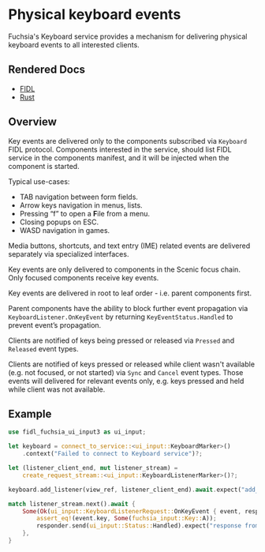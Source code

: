 # Physical keyboard events

Fuchsia's Keyboard service provides a mechanism for delivering physical keyboard
events to all interested clients.

## Rendered Docs

* [FIDL](https://fuchsia.dev/reference/fidl/fuchsia.ui.input3)
* [Rust](https://fuchsia-docs.firebaseapp.com/rust/fidl_fuchsia_ui_input3/index.html)

## Overview

Key events are delivered only to the components subscribed via `Keyboard` FIDL
protocol. Components interested in the service, should list FIDL service in the
components manifest, and it will be injected when the component is started.

Typical use-cases:

* TAB navigation between form fields.
* Arrow keys navigation in menus, lists.
* Pressing “f” to open a **F**ile from a menu.
* Closing popups on ESC.
* WASD navigation in games.

Media buttons, shortcuts, and text entry (IME) related events are delivered
separately via specialized interfaces.

Key events are only delivered to components in the Scenic focus chain.
Only focused components receive key events.

Key events are delivered in root to leaf order - i.e. parent components first.

Parent components have the ability to block further event propagation via
`KeyboardListener.OnKeyEvent` by returning `KeyEventStatus.Handled` to prevent
event’s propagation.

Clients are notified of keys being pressed or released via `Pressed` and
`Released` event types.

Clients are notified of keys pressed or released while client wasn't available
(e.g. not focused, or not started) via `Sync` and `Cancel` event types. Those
events will delivered for relevant events only, e.g. keys pressed and held while
client was not available.

## Example

```rust
use fidl_fuchsia_ui_input3 as ui_input;

let keyboard = connect_to_service::<ui_input::KeyboardMarker>()
    .context("Failed to connect to Keyboard service")?;

let (listener_client_end, mut listener_stream) =
    create_request_stream::<ui_input::KeyboardListenerMarker>()?;

keyboard.add_listener(view_ref, listener_client_end).await.expect("add_listener");

match listener_stream.next().await {
    Some(Ok(ui_input::KeyboardListenerRequest::OnKeyEvent { event, responder, .. })) => {
        assert_eq!(event.key, Some(fuchsia_input::Key::A));
        responder.send(ui_input::Status::Handled).expect("response from key listener")
    },
}
```
